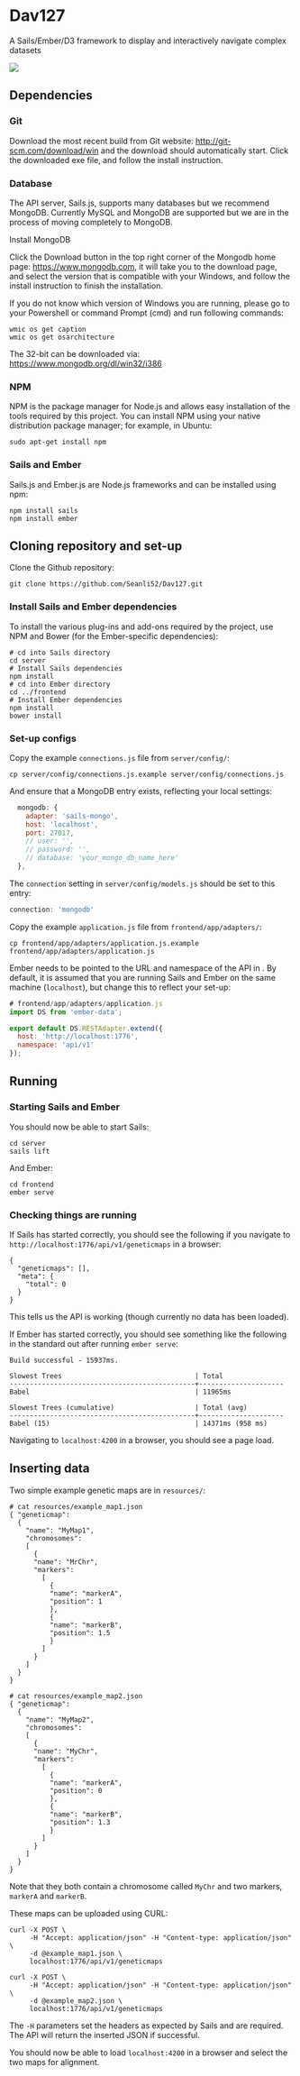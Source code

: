 # Dav127
A Sails/Ember/D3 framework to display and interactively navigate complex datasets

<img
src="https://cloud.githubusercontent.com/assets/20571319/19416034/f1ee92b8-93d0-11e6-94a8-c18018ba40dc.png" align="center">

## Dependencies

### Git

Download the most recent build from Git website: http://git-scm.com/download/win and the download should automatically start. 
Click the downloaded exe file, and follow the install instruction.


### Database

The API server, Sails.js, supports many databases but we recommend MongoDB. Currently MySQL and
MongoDB are supported but we are in the process of moving completely to MongoDB.

Install MongoDB

Click the Download button in the top right corner of the Mongodb home page: https://www.mongodb.com, 
it will take you to the download page, and select the version that is compatible with your Windows, and follow the install instruction to finish the installation. 

If you do not know which version of Windows you are running, please go to your Powershell or command Prompt (cmd) and run following commands:
```
wmic os get caption
wmic os get osarchitecture
```

The 32-bit can be downloaded via: https://www.mongodb.org/dl/win32/i386



### NPM

NPM is the package manager for Node.js and allows easy installation of the tools required by this
project. You can install NPM using your native distribution package manager; for example, in
Ubuntu:

```
sudo apt-get install npm
```

### Sails and Ember

Sails.js and Ember.js are Node.js frameworks and can be installed using npm:

```
npm install sails
npm install ember
```

## Cloning repository and set-up

Clone the Github repository:

```
git clone https://github.com/Seanli52/Dav127.git
```

### Install Sails and Ember dependencies

To install the various plug-ins and add-ons required by the project, use NPM and Bower (for the
Ember-specific dependencies):

```
# cd into Sails directory
cd server
# Install Sails dependencies
npm install
# cd into Ember directory
cd ../frontend
# Install Ember dependencies
npm install
bower install
```

### Set-up configs

Copy the example `connections.js` file from `server/config/`:

```
cp server/config/connections.js.example server/config/connections.js
```

And ensure that a MongoDB entry exists, reflecting your local settings:

```javascript
  mongodb: {
    adapter: 'sails-mongo',
    host: 'localhost',
    port: 27017,
    // user: '',
    // password: '',
    // database: 'your_mongo_db_name_here'
  },
```
The `connection` setting in `server/config/models.js` should be set to this entry:

```javascript
connection: 'mongodb'
```
Copy the example `application.js` file from `frontend/app/adapters/`:
```
cp frontend/app/adapters/application.js.example frontend/app/adapters/application.js
```
Ember needs to be pointed to the URL and namespace of the API in . By default, it is assumed that you
are running Sails and Ember on the same machine (`localhost`), but change this to reflect your
set-up:

```javascript
# frontend/app/adapters/application.js
import DS from 'ember-data';

export default DS.RESTAdapter.extend({
  host: 'http://localhost:1776',
  namespace: 'api/v1'
});
```
## Running

### Starting Sails and Ember

You should now be able to start Sails:

```
cd server
sails lift
```

And Ember:

```
cd frontend
ember serve
```

### Checking things are running

If Sails has started correctly, you should see the following if you navigate to `http://localhost:1776/api/v1/geneticmaps` in a browser:

```
{
  "geneticmaps": [],
  "meta": {
    "total": 0
  }
}
```
This tells us the API is working (though currently no data has been loaded).

If Ember has started correctly, you should see something like the following in the standard out after running `ember serve`:

```
Build successful - 15937ms.

Slowest Trees                                 | Total
----------------------------------------------+---------------------
Babel                                         | 11965ms

Slowest Trees (cumulative)                    | Total (avg)
----------------------------------------------+---------------------
Babel (15)                                    | 14371ms (958 ms)
```
Navigating to `localhost:4200` in a browser, you should see a page load.

## Inserting data

Two simple example genetic maps are in `resources/`:

```
# cat resources/example_map1.json
{ "geneticmap":
  {
    "name": "MyMap1",
    "chromosomes":
    [
      {
      "name": "MrChr",
      "markers":
        [
          {
          "name": "markerA",
          "position": 1
          },
          {
          "name": "markerB",
          "position": 1.5
          }
        ]
      }
    ]
  }
}

# cat resources/example_map2.json
{ "geneticmap":
  {
    "name": "MyMap2",
    "chromosomes":
    [
      {
      "name": "MyChr",
      "markers":
        [
          {
          "name": "markerA",
          "position": 0
          },
          {
          "name": "markerB",
          "position": 1.3
          }
        ]
      }
    ]
  }
}
```
Note that they both contain a chromosome called `MyChr` and two markers, `markerA` and `markerB`.

These maps can be uploaded using CURL:

```
curl -X POST \
     -H "Accept: application/json" -H "Content-type: application/json" \
     -d @example_map1.json \
     localhost:1776/api/v1/geneticmaps

curl -X POST \
     -H "Accept: application/json" -H "Content-type: application/json" \
     -d @example_map2.json \
     localhost:1776/api/v1/geneticmaps
```
The `-H` parameters set the headers as expected by Sails and are required. The API will return the
inserted JSON if successful.

You should now be able to load `localhost:4200` in a browser and select the two maps for alignment.
